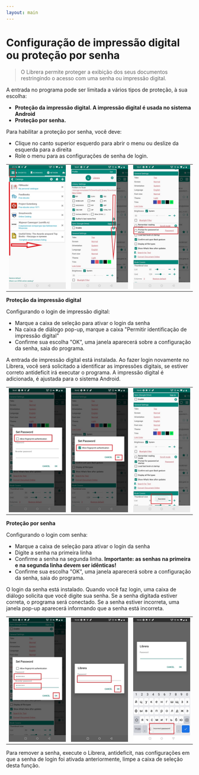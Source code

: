 ```yaml
---
layout: main
---
```


# Configuração de impressão digital ou proteção por senha

> O Librera permite proteger a exibição dos seus documentos restringindo o acesso com uma senha ou impressão digital.

A entrada no programa pode ser limitada a vários tipos de proteção, à sua escolha:

* **Proteção da impressão digital. A impressão digital é usada no sistema Android**
* **Proteção por senha.**

Para habilitar a proteção por senha, você deve:

* Clique no canto superior esquerdo para abrir o menu ou deslize da esquerda para a direita
* Role o menu para as configurações de senha de login.

||||
|-|-|-|
|![](1.jpg)|![](2.jpg)|![](3.jpg)|

**Proteção da impressão digital**

Configurando o login de impressão digital:
* Marque a caixa de seleção para ativar o login da senha
* Na caixa de diálogo pop-up, marque a caixa &quot;Permitir identificação de impressão digital&quot;
* Confirme sua escolha &quot;OK&quot;, uma janela aparecerá sobre a configuração da senha, saia do programa.

A entrada de impressão digital está instalada. Ao fazer login novamente no Librera, você será solicitado a identificar as impressões digitais, se estiver correto
antideficit irá executar o programa. A impressão digital é adicionada, é ajustada para o sistema Android.

||||
|-|-|-|
|![](4.jpg)|![](5.jpg)|![](7.jpg)|

**Proteção por senha**

Configurando o login com senha:

* Marque a caixa de seleção para ativar o login da senha
* Digite a senha na primeira linha
* Confirme a senha na segunda linha. **Importante: as senhas na primeira e na segunda linha devem ser idênticas!**
* Confirme sua escolha &quot;OK&quot;, uma janela aparecerá sobre a configuração da senha, saia do programa.

O login da senha está instalado. Quando você faz login, uma caixa de diálogo solicita que você digite sua senha. Se a senha digitada estiver correta, o programa será conectado. Se a senha estiver incorreta, uma janela pop-up aparecerá informando que a senha está incorreta.

||||
|-|-|-|
|![](6.jpg)|![](8.jpg)|![](10.jpg)|

Para remover a senha, execute o Librera, antideficit, nas configurações em que a senha de login foi ativada anteriormente, limpe a caixa de seleção desta função.
